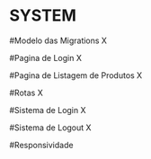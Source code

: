 # SYSTEM

#Modelo das Migrations X


#Pagina de Login X 


#Pagina de Listagem de Produtos X


#Rotas X


#Sistema de Login  X


#Sistema de Logout  X


#Responsividade 



